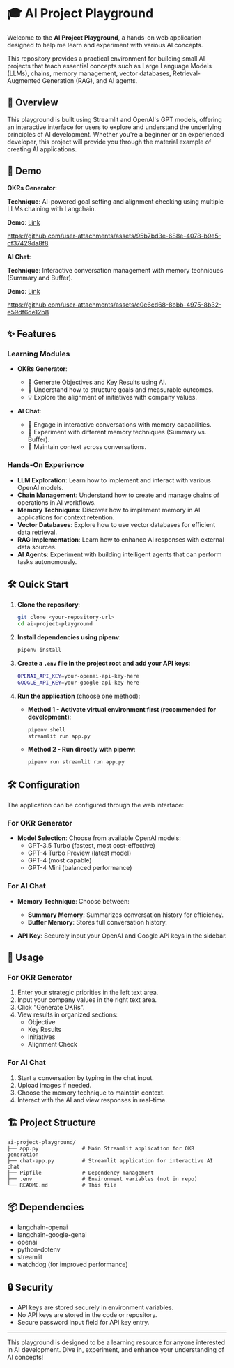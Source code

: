 # 🎓 AI Project Playground

Welcome to the **AI Project Playground**, a hands-on web application designed to help me learn and experiment with various AI concepts.

This repository provides a practical environment for building small AI projects that teach essential concepts such as Large Language Models (LLMs), chains, memory management, vector databases, Retrieval-Augmented Generation (RAG), and AI agents.

## 🚀 Overview

This playground is built using Streamlit and OpenAI's GPT models, offering an interactive interface for users to explore and understand the underlying principles of AI development. Whether you're a beginner or an experienced developer, this project will provide you through the material example of creating AI applications.

## 🎥 Demo

**OKRs Generator**:

**Technique**: AI-powered goal setting and alignment checking using multiple LLMs chaining with Langchain.

**Demo**: [Link](https://thasup-okr-generator.streamlit.app/)

https://github.com/user-attachments/assets/95b7bd3e-688e-4078-b9e5-cf37429da8f8

**AI Chat**:

**Technique**: Interactive conversation management with memory techniques (Summary and Buffer).

**Demo**: [Link](https://thasup-chat-bot.streamlit.app/)

https://github.com/user-attachments/assets/c0e6cd68-8bbb-4975-8b32-e59df6de12b8

## ✨ Features

### Learning Modules
- **OKRs Generator**:
  - 🤖 Generate Objectives and Key Results using AI.
  - 🎯 Understand how to structure goals and measurable outcomes.
  - 💡 Explore the alignment of initiatives with company values.

- **AI Chat**:
  - 💬 Engage in interactive conversations with memory capabilities.
  - 🧠 Experiment with different memory techniques (Summary vs. Buffer).
  - 🔄 Maintain context across conversations.

### Hands-On Experience
- **LLM Exploration**: Learn how to implement and interact with various OpenAI models.
- **Chain Management**: Understand how to create and manage chains of operations in AI workflows.
- **Memory Techniques**: Discover how to implement memory in AI applications for context retention.
- **Vector Databases**: Explore how to use vector databases for efficient data retrieval.
- **RAG Implementation**: Learn how to enhance AI responses with external data sources.
- **AI Agents**: Experiment with building intelligent agents that can perform tasks autonomously.

## 🛠️ Quick Start

1. **Clone the repository**:
   ```bash
   git clone <your-repository-url>
   cd ai-project-playground
   ```

2. **Install dependencies using pipenv**:
   ```bash
   pipenv install
   ```

3. **Create a `.env` file in the project root and add your API keys**:
   ```bash
   OPENAI_API_KEY=your-openai-api-key-here
   GOOGLE_API_KEY=your-google-api-key-here
   ```

4. **Run the application** (choose one method):
   - **Method 1 - Activate virtual environment first (recommended for development)**:
     ```bash
     pipenv shell
     streamlit run app.py
     ```
   - **Method 2 - Run directly with pipenv**:
     ```bash
     pipenv run streamlit run app.py
     ```

## 🛠️ Configuration

The application can be configured through the web interface:

### For OKR Generator
- **Model Selection**: Choose from available OpenAI models:
  - GPT-3.5 Turbo (fastest, most cost-effective)
  - GPT-4 Turbo Preview (latest model)
  - GPT-4 (most capable)
  - GPT-4 Mini (balanced performance)

### For AI Chat
- **Memory Technique**: Choose between:
  - **Summary Memory**: Summarizes conversation history for efficiency.
  - **Buffer Memory**: Stores full conversation history.

- **API Key**: Securely input your OpenAI and Google API keys in the sidebar.

## 📝 Usage

### For OKR Generator
1. Enter your strategic priorities in the left text area.
2. Input your company values in the right text area.
3. Click "Generate OKRs".
4. View results in organized sections:
   - Objective
   - Key Results
   - Initiatives
   - Alignment Check

### For AI Chat
1. Start a conversation by typing in the chat input.
2. Upload images if needed.
3. Choose the memory technique to maintain context.
4. Interact with the AI and view responses in real-time.

## 🏗️ Project Structure

```
ai-project-playground/
├── app.py              # Main Streamlit application for OKR generation
├── chat-app.py         # Streamlit application for interactive AI chat
├── Pipfile             # Dependency management
├── .env                # Environment variables (not in repo)
└── README.md           # This file
```

## 📦 Dependencies

- langchain-openai
- langchain-google-genai
- openai
- python-dotenv
- streamlit
- watchdog (for improved performance)

## 🔒 Security

- API keys are stored securely in environment variables.
- No API keys are stored in the code or repository.
- Secure password input field for API key entry.

---

This playground is designed to be a learning resource for anyone interested in AI development. Dive in, experiment, and enhance your understanding of AI concepts!
